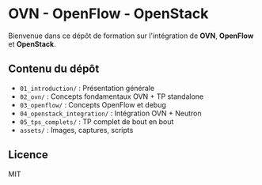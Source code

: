 # OVN - OpenFlow - OpenStack

Bienvenue dans ce dépôt de formation sur l'intégration de **OVN**, **OpenFlow** et **OpenStack**.

## Contenu du dépôt

- `01_introduction/` : Présentation générale
- `02_ovn/` : Concepts fondamentaux OVN + TP standalone
- `03_openflow/` : Concepts OpenFlow et debug
- `04_openstack_integration/` : Intégration OVN + Neutron
- `05_tps_complets/` : TP complet de bout en bout
- `assets/` : Images, captures, scripts

## Licence

MIT


